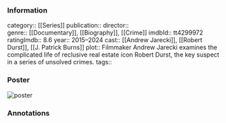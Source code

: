 ### Information
category:: [[Series]]
publication:: 
director::  
genre:: [[Documentary]], [[Biography]], [[Crime]]
imdbId:: tt4299972
ratingImdb:: 8.6
year:: 2015–2024
cast:: [[Andrew Jarecki]], [[Robert Durst]], [[J. Patrick Burns]]
plot:: Filmmaker Andrew Jarecki examines the complicated life of reclusive real estate icon Robert Durst, the key suspect in a series of unsolved crimes.
tags::


### Poster
![poster](https://m.media-amazon.com/images/M/MV5BY2VmODBlNzAtM2U5OC00ZjFiLThkY2UtZTYxMjA4M2FlN2EwXkEyXkFqcGdeQXVyMTM1NjM2ODg1._V1_SX300.jpg)


### Annotations
